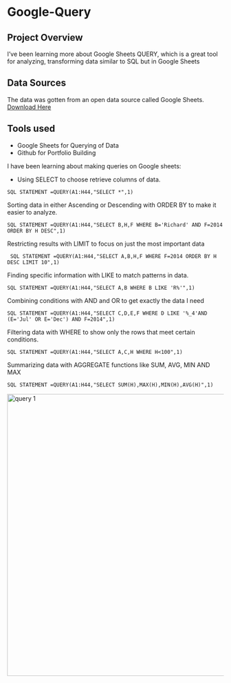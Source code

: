 # Google-Query

## Project Overview
I’ve been learning more about Google Sheets QUERY, which is a great tool for analyzing, transforming data similar to SQL but in Google Sheets

## Data Sources
The data was gotten from an open data source called Google Sheets. [Download Here](https://docs.google.com/spreadsheets)

## Tools used
- Google Sheets for Querying of Data
- Github for Portfolio Building

I have been learning about making queries on Google sheets:
- Using SELECT to choose retrieve columns of data.
```
SQL STATEMENT =QUERY(A1:H44,"SELECT *",1)
```
Sorting data in either Ascending or Descending with ORDER BY to make it easier to analyze.
```
SQL STATEMENT =QUERY(A1:H44,"SELECT B,H,F WHERE B='Richard' AND F=2014 ORDER BY H DESC",1)
``` 
Restricting results with LIMIT to focus on just the most important data
```
 SQL STATEMENT =QUERY(A1:H44,"SELECT A,B,H,F WHERE F=2014 ORDER BY H DESC LIMIT 10",1)
```
Finding specific information with LIKE to match patterns in data.
```
SQL STATEMENT =QUERY(A1:H44,"SELECT A,B WHERE B LIKE 'R%'",1)
```
Combining conditions with AND and OR to get exactly the data I need
```
SQL STATEMENT =QUERY(A1:H44,"SELECT C,D,E,F WHERE D LIKE '%_4'AND (E='Jul' OR E='Dec') AND F=2014",1)
```
Filtering data with WHERE to show only the rows that meet certain conditions.
```
SQL STATEMENT =QUERY(A1:H44,"SELECT A,C,H WHERE H<100",1)
```
Summarizing data with AGGREGATE functions like SUM, AVG, MIN AND MAX
```
SQL STATEMENT =QUERY(A1:H44,"SELECT SUM(H),MAX(H),MIN(H),AVG(H)",1)
```
<img width="654" alt="query 1" src="https://github.com/user-attachments/assets/7f0fdf4f-7e7e-4d82-bb9d-35ccefb391e1">

